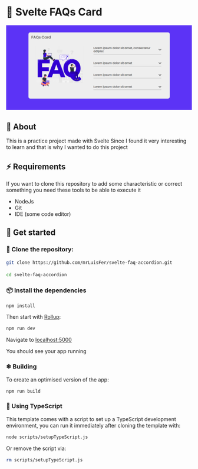 # 🧡 Svelte FAQs Card

![Svelte Prject Screenshot](./doc/faq-img.png)

## 📕 About

This is a practice project made with Svelte
Since I found it very interesting to learn and that is why I wanted to do this project

## ⚡ Requirements

If you want to clone this repository to add some characteristic or correct something you need these tools to be able to execute it

- NodeJs
- Git
- IDE (some code editor)

## 🌿 Get started

### 🐙 Clone the repository:

```bash
git clone https://github.com/mrLuisFer/svelte-faq-accordion.git

cd svelte-faq-accordion
```

### 📦 Install the dependencies

```bash
npm install
```

Then start with [Rollup](https://rollupjs.org):

```bash
npm run dev
```

Navigate to [localhost:5000](http://localhost:5000)

You should see your app running

### ❄ Building

To create an optimised version of the app:

```bash
npm run build
```

### 📘 Using TypeScript

This template comes with a script to set up a TypeScript development environment, you can run it immediately after cloning the template with:

```bash
node scripts/setupTypeScript.js
```

Or remove the script via:

```bash
rm scripts/setupTypeScript.js
```
